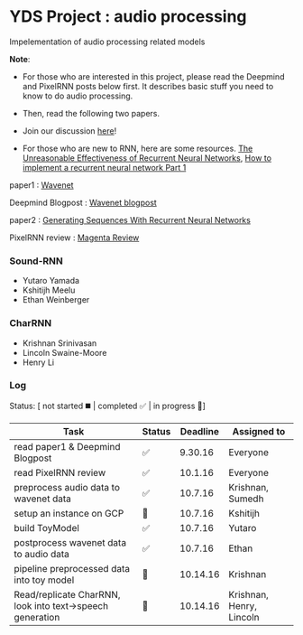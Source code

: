 # YDS Project : audio processing 

Impelementation of audio processing related models

**Note**: 
- For those who are interested in this project, please read the Deepmind and PixelRNN posts below first. It describes basic stuff you need to know to do audio processing.

- Then, read the following two papers. 

- Join our discussion [here](https://yds.slack.com/messages/wavenet/)!

- For those who are new to RNN, here are some resources. [The Unreasonable Effectiveness of Recurrent Neural Networks](http://karpathy.github.io/2015/05/21/rnn-effectiveness/), [How to implement a recurrent neural network Part 1](http://peterroelants.github.io/posts/rnn_implementation_part01/)

paper1 : [Wavenet](https://arxiv.org/pdf/1609.03499.pdf)

Deepmind Blogpost : [Wavenet blogpost](https://deepmind.com/blog/wavenet-generative-model-raw-audio/)

paper2 : [Generating Sequences With Recurrent Neural Networks](https://arxiv.org/pdf/1308.0850v5.pdf)

PixelRNN review : [Magenta Review](https://github.com/tensorflow/magenta/blob/master/magenta/reviews/pixelrnn.md)

### Sound-RNN
- Yutaro Yamada
- Kshitijh Meelu
- Ethan Weinberger

### CharRNN

- Krishnan Srinivasan
- Lincoln Swaine-Moore
- Henry Li

### Log 
Status: [ not started :black_medium_square: | completed :white_check_mark: | in progress :speech_balloon:]

| Task | Status | Deadline | Assigned to |
|------|--------|----------|-------------|
|read paper1 & Deepmind Blogpost|:white_check_mark:|9.30.16|Everyone|
|read PixelRNN review|:white_check_mark:|10.1.16|Everyone|
|preprocess audio data to wavenet data|:white_check_mark:|10.7.16|Krishnan, Sumedh|
|setup an instance on GCP|:speech_balloon:|10.7.16|Kshitijh|
|build ToyModel|:white_check_mark:|10.7.16|Yutaro|
|postprocess wavenet data to audio data|:white_check_mark:|10.7.16|Ethan|
|pipeline preprocessed data into toy model|:speech_balloon:|10.14.16|Krishnan|
|Read/replicate CharRNN, look into text->speech generation|:speech_balloon:|10.14.16|Krishnan, Henry, Lincoln|
